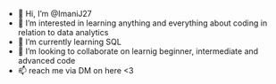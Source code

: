- 👋 Hi, I’m @ImaniJ27
- 👀 I’m interested in learning anything and everything about coding in relation to data analytics
- 🌱 I’m currently learning SQL
- 💞️ I’m looking to collaborate on learnig beginner, intermediate and advanced code
- 📫 reach me via DM on here <3

<!---
ImaniJ27/ImaniJ27 is a ✨ special ✨ repository because its `README.md` (this file) appears on your GitHub profile.
You can click the Preview link to take a look at your changes.
--->
